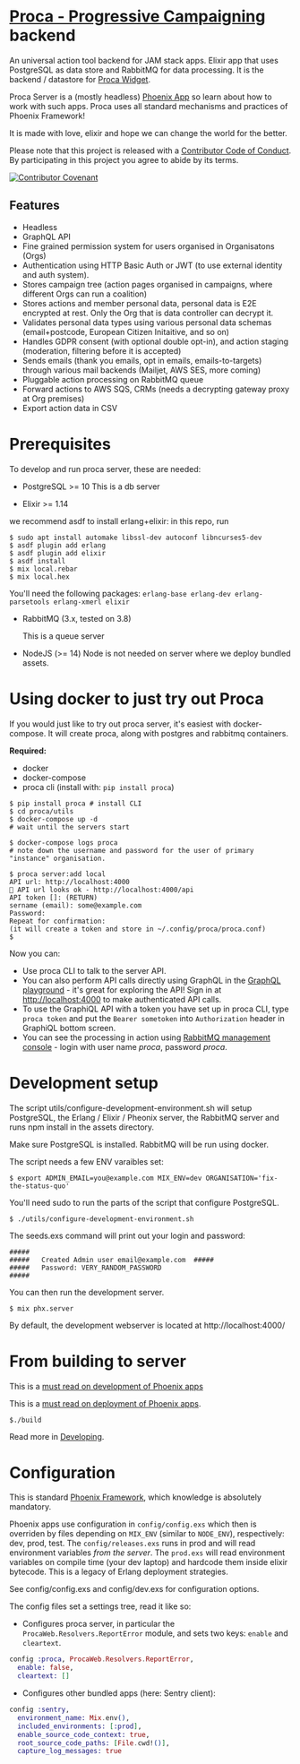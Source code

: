 # [Proca - Progressive Campaigning](https://proca.app) backend

An universal action tool backend for JAM stack apps.
Elixir app that uses PostgreSQL as data store and RabbitMQ
for data processing. It is the backend / datastore for [Proca Widget](https://github.com/FixTheStatusQuo/proca).

Proca Server is a (mostly headless) [Phoenix App](https://www.phoenixframework.org/) so learn about how to work with such apps. Proca uses all standard mechanisms and practices of Phoenix Framework!

It is made with love, elixir and hope we can change the world for the better.

Please note that this project is released with a [Contributor Code of Conduct](code_of_conduct.md). By participating in this project you agree to abide by its terms.

[![Contributor Covenant](https://img.shields.io/badge/Contributor%20Covenant-v2.0%20adopted-ff69b4.svg)](code_of_conduct.md)

## Features

- Headless 
- GraphQL API 
- Fine grained permission system for users organised in Organisatons (Orgs)
- Authentication using HTTP Basic Auth or JWT (to use external identity and auth system).
- Stores campaign tree (action pages organised in campaigns, where different Orgs can run a coalition)
- Stores actions and member personal data, personal data is E2E encrypted at rest. Only the Org that is data controller can decrypt it.
- Validates personal data types using various personal data schemas (email+postcode, European Citizen Initaitive, and so on)
- Handles GDPR consent (with optional double opt-in), and action staging (moderation, filtering before it is accepted)
- Sends emails (thank you emails, opt in emails, emails-to-targets) through various mail backends (Mailjet, AWS SES, more coming)
- Pluggable action processing on RabbitMQ queue 
- Forward actions to AWS SQS, CRMs (needs a decrypting gateway proxy at Org premises)
- Export action data in CSV


# Prerequisites

To develop and run proca server, these are needed:

- PostgreSQL >= 10
  This is a db server

- Elixir >= 1.14 

we recommend asdf to install erlang+elixir:
in this repo, run 

    $ sudo apt install automake libssl-dev autoconf libncurses5-dev
    $ asdf plugin add erlang
    $ asdf plugin add elixir
    $ asdf install
    $ mix local.rebar 
    $ mix local.hex

  You'll need the following packages:
    `erlang-base erlang-dev erlang-parsetools erlang-xmerl elixir`

- RabbitMQ (3.x, tested on 3.8)

  This is a queue server

- NodeJS (>= 14)
  Node is not needed on server where we deploy bundled assets.

# Using docker to just try out Proca

If you would just like to try out proca server, it's easiest with docker-compose. It will create proca, along with postgres and rabbitmq containers.

**Required:**

- docker
- docker-compose 
- proca cli (install with: `pip install proca`)


```
$ pip install proca # install CLI
$ cd proca/utils
$ docker-compose up -d 
# wait until the servers start 

$ docker-compose logs proca 
# note down the username and password for the user of primary "instance" organisation. 

$ proca server:add local
API url: http://localhost:4000
🍦 API url looks ok - http://localhost:4000/api 
API token []: (RETURN)
sername (email): some@example.com
Password: 
Repeat for confirmation: 
(it will create a token and store in ~/.config/proca/proca.conf)
$
```

Now you can:

- Use proca CLI to talk to the server API. 
- You can also perform API calls directly using GraphQL in the [GraphQL playground](http://localhost:4000/graphiql) - it's great for exploring the API! Sign in at [http://localhost:4000](http://localhost:4000) to make authenticated API calls. 
- To use the GraphiQL API with a token you have set up in proca CLI, type `proca token` and put the `Bearer sometoken` into `Authorization` header in GraphiQL bottom screen. 
- You can see the processing in action using [RabbitMQ management console](http://localhost:15672/) - login with user name _proca_, password _proca_.


# Development setup

The script utils/configure-development-environment.sh will setup PostgreSQL, the Erlang / Elixir / Pheonix server, the RabbitMQ server and runs npm install in the assets directory.

Make sure PostgreSQL is installed. RabbitMQ will be run using docker.

The script needs a few ENV varaibles set:

`$ export ADMIN_EMAIL=you@example.com MIX_ENV=dev ORGANISATION='fix-the-status-quo'`

You'll need sudo to run the parts of the script that configure PostgreSQL.

`$ ./utils/configure-development-environment.sh`

The seeds.exs command will print out your login and password:

    #####
    #####   Created Admin user email@example.com  #####
    #####   Password: VERY_RANDOM_PASSWORD
    #####

You can then run the development server.

`$ mix phx.server`

By default, the development webserver is located at http://localhost:4000/

# From building to server

This is a [must read on development of Phoenix apps](https://hexdocs.pm/phoenix/up_and_running.html)

This is a [must read on deployment of Phoenix apps](https://hexdocs.pm/phoenix/deployment.html).

    $./build

Read more in [Developing](guides/Developing).

# Configuration

This is standard [Phoenix Framework](https://hexdocs.pm/phoenix/overview.html), which knowledge is absolutely mandatory.

Phoenix apps use configuration in `config/config.exs` which then is overriden by files depending on `MIX_ENV` (similar to `NODE_ENV`), respectively: dev, prod, test. The `config/releases.exs` runs in prod and will read environment variables *from the server*. The `prod.exs` will read environment variables on compile time (your dev laptop) and hardcode them inside elixir bytecode. This is a legacy of Erlang deployment strategies.

See config/config.exs and config/dev.exs for configuration options.

The config files set a settings tree, read it like so:

- Configures proca server, in particular the `ProcaWeb.Resolvers.ReportError` module, and sets two keys: `enable` and `cleartext`.

```elixir
config :proca, ProcaWeb.Resolvers.ReportError,
  enable: false,
  cleartext: []
```

- Configures other bundled apps (here: Sentry client):

``` elixir
config :sentry,
  environment_name: Mix.env(),
  included_environments: [:prod],
  enable_source_code_context: true,
  root_source_code_paths: [File.cwd!()],
  capture_log_messages: true
```


